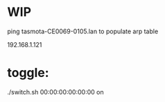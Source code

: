 # WIP

ping tasmota-CE0069-0105.lan to populate arp table

192.168.1.121

# toggle:

./switch.sh 00:00:00:00:00:00 on

